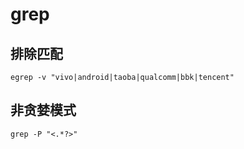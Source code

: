 # grep

## 排除匹配
```
egrep -v "vivo|android|taoba|qualcomm|bbk|tencent"
```

## 非贪婪模式
```
grep -P "<.*?>"
```


